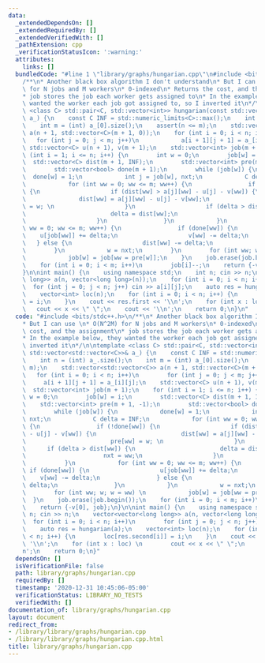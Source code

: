 ```yaml
---
data:
  _extendedDependsOn: []
  _extendedRequiredBy: []
  _extendedVerifiedWith: []
  _pathExtension: cpp
  _verificationStatusIcon: ':warning:'
  attributes:
    links: []
  bundledCode: "#line 1 \"library/graphs/hungarian.cpp\"\n#include <bits/stdc++.h>\n\
    /**\n* Another black box algorithm I don't understand\n* But I can use \n* O(N^2M)\
    \ for N jobs and M workers\n* 0-indexed\n* Returns the cost, and the assignment\n\
    * job stores the job each worker gets assigned to\n* In the example below, they\
    \ wanted the worker each job got assigned to, so I inverted it\n*/\n\ntemplate\
    \ <class C> std::pair<C, std::vector<int>> hungarian(const std::vector<std::vector<C>>&\
    \ a_) {\n    const C INF = std::numeric_limits<C>::max();\n    int n = (int) a_.size();\n\
    \    int m = (int) a_[0].size();\n    assert(n <= m);\n    std::vector<std::vector<C>>\
    \ a(n + 1, std::vector<C>(m + 1, 0));\n    for (int i = 0; i < n; i++)\n     \
    \   for (int j = 0; j < m; j++)\n            a[i + 1][j + 1] = a_[i][j];\n   \
    \ std::vector<C> u(n + 1), v(m + 1);\n    std::vector<int> job(m + 1);\n    for\
    \ (int i = 1; i <= n; i++) {\n        int w = 0;\n        job[w] = i;\n      \
    \  std::vector<C> dist(m + 1, INF);\n        std::vector<int> pre(m + 1, -1);\n\
    \        std::vector<bool> done(m + 1);\n        while (job[w]) {\n          \
    \  done[w] = 1;\n            int j = job[w], nxt;\n            C delta = INF;\n\
    \            for (int ww = 0; ww <= m; ww++) {\n                if (!done[ww])\
    \ {\n                    if (dist[ww] > a[j][ww] - u[j] - v[ww]) {\n         \
    \               dist[ww] = a[j][ww] - u[j] - v[ww];\n                        pre[ww]\
    \ = w; \n                    }\n                    if (delta > dist[ww]) {\n\
    \                        delta = dist[ww];\n                        nxt = ww;\n\
    \                    }\n                }\n            }\n            for (int\
    \ ww = 0; ww <= m; ww++) {\n                if (done[ww]) {\n                \
    \    u[job[ww]] += delta;\n                    v[ww] -= delta;\n             \
    \   } else {\n                    dist[ww] -= delta;\n                }\n    \
    \        }\n            w = nxt;\n        }\n        for (int ww; w; w = ww) \n\
    \            job[w] = job[ww = pre[w]];\n    }\n    job.erase(job.begin());\n\
    \    for (int i = 0; i < m; i++)\n        job[i]--;\n    return {-v[0], job};\n\
    }\n\nint main() {\n    using namespace std;\n    int n; cin >> n;\n    vector<vector<long\
    \ long>> a(n, vector<long long>(n));\n    for (int i = 0; i < n; i++)\n      \
    \  for (int j = 0; j < n; j++) cin >> a[i][j];\n    auto res = hungarian(a);\n\
    \    vector<int> loc(n);\n    for (int i = 0; i < n; i++) {\n        loc[res.second[i]]\
    \ = i;\n    }\n    cout << res.first << '\\n';\n    for (int x : loc) \n     \
    \   cout << x << \" \";\n    cout << '\\n';\n    return 0;\n}\n"
  code: "#include <bits/stdc++.h>\n/**\n* Another black box algorithm I don't understand\n\
    * But I can use \n* O(N^2M) for N jobs and M workers\n* 0-indexed\n* Returns the\
    \ cost, and the assignment\n* job stores the job each worker gets assigned to\n\
    * In the example below, they wanted the worker each job got assigned to, so I\
    \ inverted it\n*/\n\ntemplate <class C> std::pair<C, std::vector<int>> hungarian(const\
    \ std::vector<std::vector<C>>& a_) {\n    const C INF = std::numeric_limits<C>::max();\n\
    \    int n = (int) a_.size();\n    int m = (int) a_[0].size();\n    assert(n <=\
    \ m);\n    std::vector<std::vector<C>> a(n + 1, std::vector<C>(m + 1, 0));\n \
    \   for (int i = 0; i < n; i++)\n        for (int j = 0; j < m; j++)\n       \
    \     a[i + 1][j + 1] = a_[i][j];\n    std::vector<C> u(n + 1), v(m + 1);\n  \
    \  std::vector<int> job(m + 1);\n    for (int i = 1; i <= n; i++) {\n        int\
    \ w = 0;\n        job[w] = i;\n        std::vector<C> dist(m + 1, INF);\n    \
    \    std::vector<int> pre(m + 1, -1);\n        std::vector<bool> done(m + 1);\n\
    \        while (job[w]) {\n            done[w] = 1;\n            int j = job[w],\
    \ nxt;\n            C delta = INF;\n            for (int ww = 0; ww <= m; ww++)\
    \ {\n                if (!done[ww]) {\n                    if (dist[ww] > a[j][ww]\
    \ - u[j] - v[ww]) {\n                        dist[ww] = a[j][ww] - u[j] - v[ww];\n\
    \                        pre[ww] = w; \n                    }\n              \
    \      if (delta > dist[ww]) {\n                        delta = dist[ww];\n  \
    \                      nxt = ww;\n                    }\n                }\n \
    \           }\n            for (int ww = 0; ww <= m; ww++) {\n               \
    \ if (done[ww]) {\n                    u[job[ww]] += delta;\n                \
    \    v[ww] -= delta;\n                } else {\n                    dist[ww] -=\
    \ delta;\n                }\n            }\n            w = nxt;\n        }\n\
    \        for (int ww; w; w = ww) \n            job[w] = job[ww = pre[w]];\n  \
    \  }\n    job.erase(job.begin());\n    for (int i = 0; i < m; i++)\n        job[i]--;\n\
    \    return {-v[0], job};\n}\n\nint main() {\n    using namespace std;\n    int\
    \ n; cin >> n;\n    vector<vector<long long>> a(n, vector<long long>(n));\n  \
    \  for (int i = 0; i < n; i++)\n        for (int j = 0; j < n; j++) cin >> a[i][j];\n\
    \    auto res = hungarian(a);\n    vector<int> loc(n);\n    for (int i = 0; i\
    \ < n; i++) {\n        loc[res.second[i]] = i;\n    }\n    cout << res.first <<\
    \ '\\n';\n    for (int x : loc) \n        cout << x << \" \";\n    cout << '\\\
    n';\n    return 0;\n}"
  dependsOn: []
  isVerificationFile: false
  path: library/graphs/hungarian.cpp
  requiredBy: []
  timestamp: '2020-12-31 10:45:06-05:00'
  verificationStatus: LIBRARY_NO_TESTS
  verifiedWith: []
documentation_of: library/graphs/hungarian.cpp
layout: document
redirect_from:
- /library/library/graphs/hungarian.cpp
- /library/library/graphs/hungarian.cpp.html
title: library/graphs/hungarian.cpp
---
```

